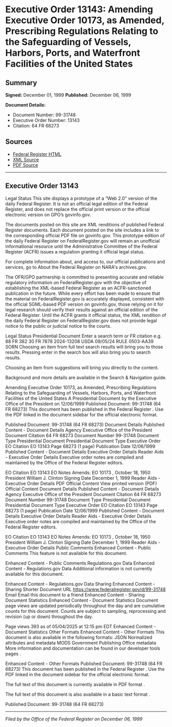 # Executive Order 13143: Amending Executive Order 10173, as Amended, Prescribing Regulations Relating to the Safeguarding of Vessels, Harbors, Ports, and Waterfront Facilities of the United States

## Summary

**Signed:** December 01, 1999
**Published:** December 06, 1999

**Document Details:**
- Document Number: 99-31748
- Executive Order Number: 13143
- Citation: 64 FR 68273

## Sources
- [Federal Register HTML](https://www.federalregister.gov/documents/1999/12/06/99-31748/amending-executive-order-10173-as-amended-prescribing-regulations-relating-to-the-safeguarding-of)
- [XML Source](None)
- [PDF Source](https://www.govinfo.gov/content/pkg/FR-1999-12-06/pdf/99-31748.pdf)

---

## Executive Order 13143

Legal Status
This site displays a prototype of a “Web 2.0” version of the daily
Federal Register. It is not an official legal edition of the Federal
Register, and does not replace the official print version or the official
electronic version on GPO’s govinfo.gov.

The documents posted on this site are XML renditions of published Federal
Register documents. Each document posted on the site includes a link to the
corresponding official PDF file on govinfo.gov. This prototype edition of the
daily Federal Register on FederalRegister.gov will remain an unofficial
informational resource until the Administrative Committee of the Federal
Register (ACFR) issues a regulation granting it official legal status.

For complete information about, and access to, our official publications
and services, go to
About the Federal Register
on NARA's archives.gov.

The OFR/GPO partnership is committed to presenting accurate and reliable
regulatory information on FederalRegister.gov with the objective of
establishing the XML-based Federal Register as an ACFR-sanctioned
publication in the future. While every effort has been made to ensure that
the material on FederalRegister.gov is accurately displayed, consistent with
the official SGML-based PDF version on govinfo.gov, those relying on it for
legal research should verify their results against an official edition of
the Federal Register. Until the ACFR grants it official status, the XML
rendition of the daily Federal Register on FederalRegister.gov does not
provide legal notice to the public or judicial notice to the courts.

Legal Status
Presidential Document
Enter a search term or FR citation e.g.
88 FR 382
30 FR 7878
2024-13208
USDA
09/05/24
RULE
0503-AA39
SORN
Choosing an item from
full text search results
will bring you to those results. Pressing enter in the search box
will also bring you to search results.

Choosing an item from
suggestions
will bring you directly to the content.

Background and more details are available in the
Search & Navigation
guide.

Amending Executive Order 10173, as Amended, Prescribing Regulations Relating to the Safeguarding of Vessels, Harbors, Ports, and Waterfront Facilities of the United States
A Presidential Document by
the
Executive Office of the President
on
12/06/1999
Published Document: 99-31748 (64 FR 68273)
This document has been published in the
Federal Register
. Use the PDF linked in the document sidebar for the official electronic format.

Published Document: 99-31748 (64 FR 68273)
Document Details
Published Content - Document Details
Agency
Executive Office of the President
Document Citation
64 FR 68273
Document Number
99-31748
Document Type
Presidential Document
Presidential Document Type
Executive Order
EO Citation
EO 13143
Page
68273
(1 page)
Publication Date
12/06/1999
Published Content - Document Details
Executive Order Details
Reader Aids - Executive Order Details
Executive order notes are compiled and maintained by the Office of the Federal Register editors.

EO Citation
EO 13143
EO Notes
Amends:
EO 10173
, October 18, 1950
President
William J. Clinton
Signing Date
December 1, 1999
Reader Aids - Executive Order Details
PDF
Official Content
View printed version (PDF)
Official Content
Document Details
Published Content - Document Details
Agency
Executive Office of the President
Document Citation
64 FR 68273
Document Number
99-31748
Document Type
Presidential Document
Presidential Document Type
Executive Order
EO Citation
EO 13143
Page
68273
(1 page)
Publication Date
12/06/1999
Published Content - Document Details
Executive Order Details
Reader Aids - Executive Order Details
Executive order notes are compiled and maintained by the Office of the Federal Register editors.

EO Citation
EO 13143
EO Notes
Amends:
EO 10173
, October 18, 1950
President
William J. Clinton
Signing Date
December 1, 1999
Reader Aids - Executive Order Details
Public Comments
Enhanced Content - Public Comments
This feature is not available for this document.

Enhanced Content - Public Comments
Regulations.gov Data
Enhanced Content - Regulations.gov Data
Additional information is not currently available for this document.

Enhanced Content - Regulations.gov Data
Sharing
Enhanced Content - Sharing
Shorter Document URL
https://www.federalregister.gov/d/99-31748
Email
Email this document to a friend
Enhanced Content - Sharing
Document Statistics
Enhanced Content - Document Statistics
Document page views are updated periodically throughout the day and are
cumulative counts for this document. Counts are subject to sampling,
reprocessing and revision (up or down) throughout the day.

Page views
393
as of
05/04/2025 at 12:15 pm EDT
Enhanced Content - Document Statistics
Other Formats
Enhanced Content - Other Formats
This document is also available in the following formats:
JSON
Normalized attributes and metadata
MODS
Government Publishing Office metadata
More information and documentation can be found in our
developer tools pages
.

Enhanced Content - Other Formats
Published Document: 99-31748 (64 FR 68273)
This document has been published in the
Federal Register
. Use the PDF linked in the document sidebar for the official electronic format.

The full text of this document is currently available in
PDF format
.

The full text of this document is
also available
in
a basic text format
.

Published Document: 99-31748 (64 FR 68273)

---

*Filed by the Office of the Federal Register on December 06, 1999*
